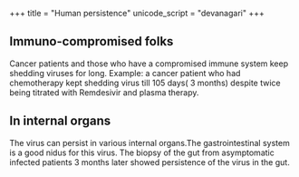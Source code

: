 +++
title = "Human persistence"
unicode_script = "devanagari"
+++

## Immuno-compromised folks
Cancer patients and those who have a compromised immune system keep shedding viruses for long. Example: a cancer patient who had chemotherapy kept shedding virus till 105 days( 3 months) despite twice being titrated with Remdesivir and plasma therapy.


## In internal organs
The virus can persist in various internal organs.The gastrointestinal system is a good nidus for this virus. The biopsy of the gut from asymptomatic infected  patients 3 months later showed persistence of the virus in the gut.